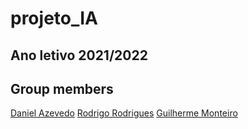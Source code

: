 # projeto_IA
## Ano letivo 2021/2022

## Group members  

[Daniel Azevedo](https://www.github.com/danieltazevedo)
[Rodrigo Rodrigues](https://www.github.com/webst2r)
[Guilherme Monteiro](https://www.github.com/rushmetra)

